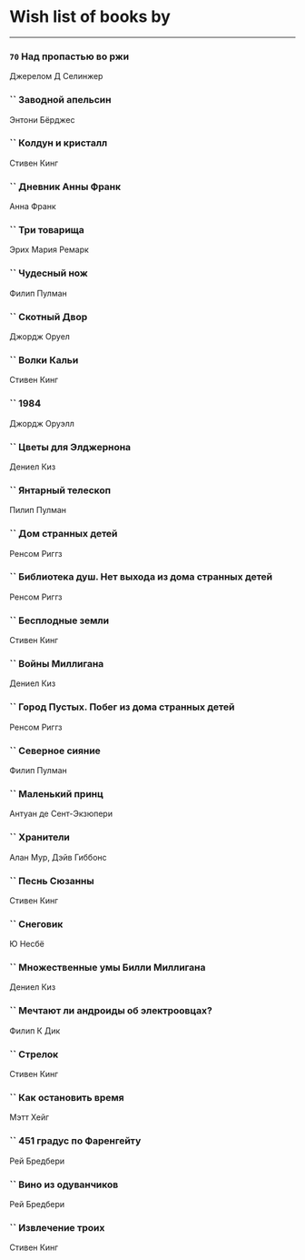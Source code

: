 # Wish list of books by [](https://plus.google.com/u/0/106033731903118559839/)
---

### `70` Над пропастью во ржи
Джерелом Д Селинжер

### `` Заводной апельсин
Энтони Бёрджес

### `` Колдун и кристалл
Стивен Кинг

### `` Дневник Анны Франк
Анна Франк

### `` Три товарища
Эрих Мария Ремарк

### `` Чудесный нож
Филип Пулман

### `` Скотный Двор
Джордж Оруел

### `` Волки Кальи
Стивен Кинг

### `` 1984
Джордж Оруэлл

### `` Цветы для Элджернона
Дениел Киз

### `` Янтарный телескоп
Пилип Пулман

### `` Дом странных детей
Ренсом Риггз

### `` Библиотека душ. Нет выхода из дома странных детей
Ренсом Риггз

### `` Бесплодные земли
Стивен Кинг

### `` Войны Миллигана
Дениел Киз

### `` Город Пустых. Побег из дома странных детей
Ренсом Риггз

### `` Северное сияние
Филип Пулман

### `` Маленький принц
Антуан де Сент-Экзюпери

### `` Хранители
Алан Мур, Дэйв Гиббонс

### `` Песнь Сюзанны
Стивен Кинг

### `` Снеговик
Ю Несбё

### `` Множественные умы Билли Миллигана
Дениел Киз

### `` Мечтают ли андроиды об электроовцах?
Филип К Дик

### `` Стрелок
Стивен Кинг

### `` Как остановить время
Мэтт Хейг

### `` 451 градус по Фаренгейту
Рей Бредбери

### `` Вино из одуванчиков
Рей Бредбери

### `` Извлечение троих
Стивен Кинг

